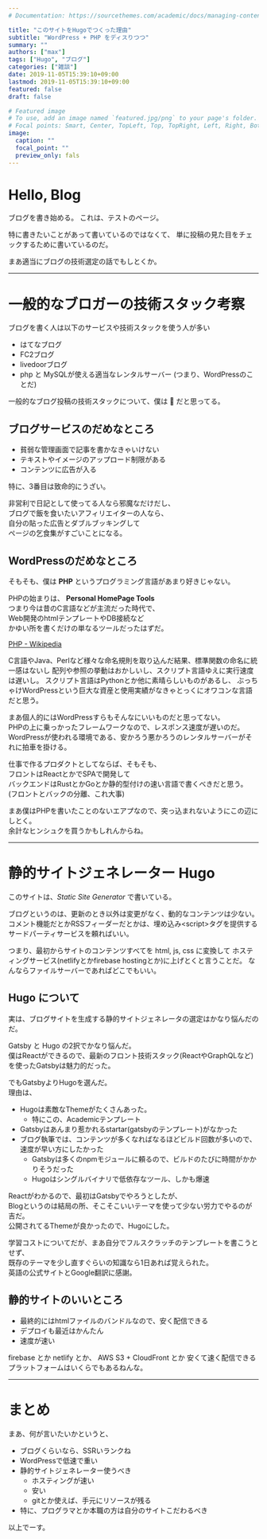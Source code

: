 ```yaml
---
# Documentation: https://sourcethemes.com/academic/docs/managing-content/

title: "このサイトをHugoでつくった理由"
subtitle: "WordPress + PHP をディスりつつ"
summary: ""
authors: ["max"]
tags: ["Hugo", "ブログ"]
categories: ["雑談"]
date: 2019-11-05T15:39:10+09:00
lastmod: 2019-11-05T15:39:10+09:00
featured: false
draft: false

# Featured image
# To use, add an image named `featured.jpg/png` to your page's folder.
# Focal points: Smart, Center, TopLeft, Top, TopRight, Left, Right, BottomLeft, Bottom, BottomRight.
image:
  caption: ""
  focal_point: ""
  preview_only: fals
---
```


# Hello, Blog

ブログを書き始める。
これは、テストのページ。

特に書きたいことがあって書いているのではなくて、
単に投稿の見た目をチェックするために書いているのだ。

まあ適当にブログの技術選定の話でもしとくか。

---

# 一般的なブロガーの技術スタック考察

ブログを書く人は以下のサービスや技術スタックを使う人が多い

- はてなブログ
- FC2ブログ
- livedoorブログ
- php と MySQLが使える適当なレンタルサーバー
(つまり、WordPressのことだ)

一般的なブログ投稿の技術スタックについて、僕は 💩 だと思ってる。

## ブログサービスのだめなところ

- 貧弱な管理画面で記事を書かなきゃいけない
- テキストやイメージのアップロード制限がある
- コンテンツに広告が入る

特に、3番目は致命的にうざい。

非営利で日記として使ってる人なら邪魔なだけだし、  
ブログで飯を食いたいアフィリエイターの人なら、  
自分の貼った広告とダブルブッキングして  
ページの乞食集がすごいことになる。

## WordPressのだめなところ

そもそも、僕は **PHP** というプログラミング言語があまり好きじゃない。

PHPの始まりは、 **Personal HomePage Tools**  
つまり今は昔のC言語などが主流だった時代で、  
Web開発のhtmlテンプレートやDB接続など  
かゆい所を書くだけの単なるツールだったはずだ。

[PHP - Wikipedia](https://ja.wikipedia.org/wiki/PHP_(%E3%83%97%E3%83%AD%E3%82%B0%E3%83%A9%E3%83%9F%E3%83%B3%E3%82%B0%E8%A8%80%E8%AA%9E))

C言語やJava、Perlなど様々な命名規則を取り込んだ結果、標準関数の命名に統一感はないし
配列や参照の挙動はおかしいし、スクリプト言語ゆえに実行速度は遅いし。
スクリプト言語はPythonとか他に素晴らしいものがあるし、
ぶっちゃけWordPressという巨大な資産と使用実績がなきゃとっくにオワコンな言語だと思う。

まあ個人的にはWordPressすらもそんなにいいものだと思ってない。  
PHPの上に乗っかったフレームワークなので、レスポンス速度が遅いのだ。  
WordPressが使われる環境である、安かろう悪かろうのレンタルサーバーがそれに拍車を掛ける。

仕事で作るプロダクトとしてならば、そもそも、  
フロントはReactとかでSPAで開発して  
バックエンドはRustとかGoとか静的型付けの速い言語で書くべきだと思う。  
(フロントとバックの分離、これ大事)

まあ僕はPHPを書いたことのないエアプなので、突っ込まれないようにこの辺にしとく。  
余計なヒンシュクを買うかもしれんからね。

---

# 静的サイトジェネレーター Hugo

このサイトは、<i>Static Site Generator</i> で書いている。

ブログというのは、更新のとき以外は変更がなく、動的なコンテンツは少ない。
コメント機能だとかRSSフィーダーだとかは、埋め込み\<script>タグを提供する
サードパーティサービスを頼ればいい。

つまり、最初からサイトのコンテンツすべてを html, js, css に変換して
ホスティングサービス(netlifyとかfirebase hostingとか)に上げとくと言うことだ。
なんならファイルサーバーであればどこでもいい。

## Hugo について

実は、ブログサイトを生成する静的サイトジェネレータの選定はかなり悩んだのだ。

Gatsby と Hugo の2択でかなり悩んだ。  
僕はReactができるので、最新のフロント技術スタック(ReactやGraphQLなど)を使ったGatsbyは魅力的だった。

でもGatsbyよりHugoを選んだ。  
理由は、

- Hugoは素敵なThemeがたくさんあった。
  - 特にこの、Academicテンプレート
- Gatsbyはあんまり惹かれるstartar(gatsbyのテンプレート)がなかった
- ブログ執筆では、コンテンツが多くなればなるほどビルド回数が多いので、速度が早い方にしたかった
  - Gatsbyは多くのnpmモジュールに頼るので、ビルドのたびに時間がかかりそうだった
  - Hugoはシングルバイナリで低依存なツール、しかも爆速

Reactがわかるので、最初はGatsbyでやろうとしたが、  
Blogというのは結局の所、そこそこいいテーマを使って少ない労力でやるのが吉だ。  
公開されてるThemeが良かったので、Hugoにした。

学習コストについてだが、まあ自分でフルスクラッチのテンプレートを書こうとせず、  
既存のテーマを少し直すぐらいの知識なら1日あれば覚えられた。  
英語の公式サイトとGoogle翻訳に感謝。

## 静的サイトのいいところ

- 最終的にはhtmlファイルのバンドルなので、安く配信できる
- デプロイも最近はかんたん
- 速度が速い

firebase とか netlify とか、 AWS S3 + CloudFront とか
安くて速く配信できるプラットフォームはいくらでもあるねんな。

---

# まとめ

まあ、何が言いたいかというと、

- ブログくらいなら、SSRいランクね
- WordPressで低速で重い
- 静的サイトジェネレーター使うべき
  - ホスティングが速い
  - 安い
  - gitとか使えば、手元にリソースが残る
- 特に、プログラマとか本職の方は自分のサイトこだわるべき

以上でーす。

